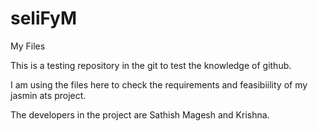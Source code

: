 # seliFyM
My Files

This is a testing repository in the git to test the knowledge of github.


I am using the files here to check the requirements and feasibiility of my jasmin ats project.

The developers in the project are Sathish Magesh and Krishna.



